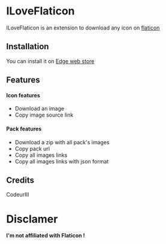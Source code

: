 # ILoveFlaticon

ILoveFlaticon is an extension to download any icon on [flaticon](https://flaticon.com)

## Installation

You can install it on [Edge web store](https://microsoftedge.microsoft.com/addons/detail/i-love-flaticon/cgkdlfeppemkncmeiekennmdgdbbapnd)

## Features

#### Icon features
- Download an image
- Copy image source link

#### Pack features
- Download a zip with all pack's images
- Copy pack url
- Copy all images links
- Copy all images links with json format

## Credits

CodeurIII

# Disclamer

**I'm not affiliated with Flaticon !**